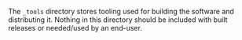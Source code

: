 The `_tools` directory stores tooling used for building the software and distributing it. Nothing in this directory should be included with built releases or needed/used by an end-user.